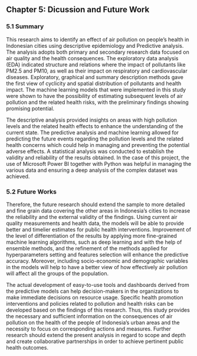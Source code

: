 ## Chapter 5: Dicussion and Future Work

### 5.1 Summary
This research aims to identify an effect of air pollution on people’s health in Indonesian cities using descriptive epidemiology and Predictive analysis. The analysis adopts both primary and secondary research data focused on air quality and the health consequences. The exploratory data analysis (EDA) indicated structure and relations where the impact of pollutants like PM2.5 and PM10, as well as their impact on respiratory and cardiovascular diseases. Exploratory, graphical and summary description methods gave the first view of cyclicity and spatial distribution of pollutants and health impact. The machine learning models that were implemented in this study were shown to have the possibility of estimating subsequent levels of air pollution and the related health risks, with the preliminary findings showing promising potential. 

The descriptive analysis provided insights on areas with high pollution levels and the related health effects to enhance the understanding of the current state. The predictive analysis and machine learning allowed for predicting the future events regarding the pollution levels and the related health concerns which could help in managing and preventing the potential adverse effects. A statistical analysis was conducted to establish the validity and reliability of the results obtained. In the case of this project, the use of Microsoft Power BI together with Python was helpful in managing the various data and ensuring a deep analysis of the complex dataset was achieved.

### 5.2 Future Works
Therefore, the future research should extend the sample to more detailed and fine grain data covering the other areas in Indonesia’s cities to increase the reliability and the external validity of the findings. Using current air quality measurements and health data, the models will be able to provide better and timelier estimates for public health interventions. Improvement of the level of differentiation of the results by applying more fine-grained machine learning algorithms, such as deep learning and with the help of ensemble methods, and the refinement of the methods applied for hyperparameters setting and features selection will enhance the predictive accuracy. Moreover, including socio-economic and demographic variables in the models will help to have a better view of how effectively air pollution will affect all the groups of the population. 

The actual development of easy-to-use tools and dashboards derived from the predictive models can help decision-makers in the organizations to make immediate decisions on resource usage. Specific health promotion interventions and policies related to pollution and health risks can be developed based on the findings of this research. Thus, this study provides the necessary and sufficient information on the consequences of air pollution on the health of the people of Indonesia’s urban areas and the necessity to focus on corresponding actions and measures. Further research should extend the present analysis in regard to scope and depth and create collaborative partnerships in order to achieve pertinent public health outcomes.
